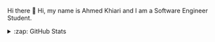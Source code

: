 Hi there 👋
Hi, my name is Ahmed Khiari and I am a Software Engineer Student.

<details>
  <summary>:zap: GitHub Stats</summary>

  <img align="left" alt="Ahmedkr5's GitHub Stats" src="https://github-readme-stats.Ahmedkr5.vercel.app/api?username=Ahmedkr5&show_icons=true&hide_border=true" />

</details>




[linkedin]: https://www.linkedin.com/in/ahmedkr/
